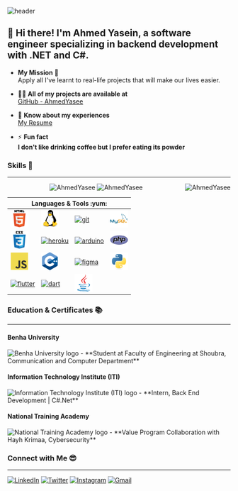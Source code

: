 ![header](https://capsule-render.vercel.app/api?type=wave&color=gradient&height=200&section=header&text=Welcome%20to%20My%20Magic%20Community!&fontSize=50&fontAlign=50&fontAlignY=45&desc=Hi%20there!%20I'm%20Ahmed%20Yasein,%20a%20Software%20Engineer&descAlign=50&descAlignY=65)

## 👋 Hi there! I'm Ahmed Yasein, a software engineer specializing in backend development with .NET and C#.

- **My Mission** :lying_face: <br>
  Apply all I've learnt to real-life projects that will make our lives easier.

- 👨‍💻 **All of my projects are available at** <br>
  [GitHub - AhmedYasee](https://github.com/AhmedYasee)

- 📄 **Know about my experiences** <br>
  [My Resume](https://drive.google.com/file/d/1cupTqWUsFGE256Cds-vKUK6ObZUOOtJT/view?usp=sharing)

- ⚡ **Fun fact** <br>
  **I don't like drinking coffee but I prefer eating its powder**

### Skills :star_struck:
---

<p align="center">
  <img width="350px" src="https://github-readme-stats.vercel.app/api/top-langs?username=AhmedYasee&show_icons=true&theme=radical&layout=compact" alt="AhmedYasee"/>
  <img width="420px" src="https://github-readme-stats.vercel.app/api?username=AhmedYasee&show_icons=true&theme=radical" alt="AhmedYasee"/>
  <img align="right" src="https://github-readme-streak-stats.herokuapp.com/?user=AhmedYasee&theme=radical" alt="AhmedYasee"/>
</p>

<table>
  <thead>
    <tr>
      <th colspan="4">Languages & Tools :yum:</th>
    </tr>
  </thead>
  <tbody>
    <tr>
      <td><a href="https://www.w3.org/html/" target="_blank" rel="noreferrer"><img src="https://raw.githubusercontent.com/devicons/devicon/master/icons/html5/html5-original-wordmark.svg" alt="html5" width="40" height="40"/></a></td>
      <td><a href="https://www.linux.org/" target="_blank" rel="noreferrer"><img src="https://raw.githubusercontent.com/devicons/devicon/master/icons/linux/linux-original.svg" alt="linux" width="40" height="40"/></a></td>
      <td><a href="https://git-scm.com/" target="_blank" rel="noreferrer"><img src="https://www.vectorlogo.zone/logos/git-scm/git-scm-icon.svg" alt="git" width="40" height="40"/></a></td>
      <td><a href="https://www.mysql.com/" target="_blank" rel="noreferrer"><img src="https://raw.githubusercontent.com/devicons/devicon/master/icons/mysql/mysql-original-wordmark.svg" alt="mysql" width="40" height="40"/></a></td>
    </tr>
    <tr>
      <td><a href="https://www.w3schools.com/css/" target="_blank" rel="noreferrer"><img src="https://raw.githubusercontent.com/devicons/devicon/master/icons/css3/css3-original-wordmark.svg" alt="css3" width="40" height="40"/></a></td>
      <td><a href="https://heroku.com" target="_blank" rel="noreferrer"><img src="https://www.vectorlogo.zone/logos/heroku/heroku-icon.svg" alt="heroku" width="40" height="40"/></a></td>
      <td><a href="https://www.arduino.cc/" target="_blank" rel="noreferrer"><img src="https://cdn.worldvectorlogo.com/logos/arduino-1.svg" alt="arduino" width="40" height="40"/></a></td>
      <td><a href="https://www.php.net" target="_blank" rel="noreferrer"><img src="https://raw.githubusercontent.com/devicons/devicon/master/icons/php/php-original.svg" alt="php" width="40" height="40"/></a></td>
    </tr>
    <tr>
      <td><a href="https://developer.mozilla.org/en-US/docs/Web/JavaScript" target="_blank" rel="noreferrer"><img src="https://raw.githubusercontent.com/devicons/devicon/master/icons/javascript/javascript-original.svg" alt="javascript" width="40" height="40"/></a></td>
      <td><a href="https://www.w3schools.com/cpp/" target="_blank" rel="noreferrer"><img src="https://raw.githubusercontent.com/devicons/devicon/master/icons/cplusplus/cplusplus-original.svg" alt="cplusplus" width="40" height="40"/></a></td>
      <td><a href="https://www.figma.com/" target="_blank" rel="noreferrer"><img src="https://www.vectorlogo.zone/logos/figma/figma-icon.svg" alt="figma" width="40" height="40"/></a></td>
      <td><a href="https://www.python.org" target="_blank" rel="noreferrer"><img src="https://raw.githubusercontent.com/devicons/devicon/master/icons/python/python-original.svg" alt="python" width="40" height="40"/></a></td>
    </tr>
    <tr>
      <td><a href="https://flutter.dev" target="_blank" rel="noreferrer"><img src="https://www.vectorlogo.zone/logos/flutterio/flutterio-icon.svg" alt="flutter" width="40" height="40"/></a></td>
      <td><a href="https://dart.dev" target="_blank" rel="noreferrer"><img src="https://www.vectorlogo.zone/logos/dartlang/dartlang-icon.svg" alt="dart" width="40" height="40"/></a></td>
      <td><a href="https://www.java.com" target="_blank" rel="noreferrer"><img src="https://raw.githubusercontent.com/devicons/devicon/master/icons/java/java-original.svg" alt="java" width="40" height="40"/></a></td>
    </tr>
  </tbody>
</table>

### Education & Certificates :books:
---

#### Benha University
<img src="https://upload.wikimedia.org/wikipedia/en/6/60/Benha_University_logo.png" width="40" height="40" alt="Benha University logo"/>
- **Student at Faculty of Engineering at Shoubra, Communication and Computer Department**


#### Information Technology Institute (ITI)
<img src="https://upload.wikimedia.org/wikipedia/en/3/34/Information_Technology_Institute_logo.png" width="40" height="40" alt="Information Technology Institute (ITI) logo"/>
- **Intern, Back End Development | C#.Net**


#### National Training Academy
<img src="https://upload.wikimedia.org/wikipedia/commons/thumb/2/26/National_Training_Academy_logo.png/1200px-National_Training_Academy_logo.png" width="40" height="40" alt="National Training Academy logo"/>
- **Value Program Collaboration with Hayh Krimaa, Cybersecurity**


### Connect with Me :sunglasses:
---

[![LinkedIn](https://img.shields.io/badge/LinkedIn-0077B5?style=for-the-badge&logo=linkedin&logoColor=white)](https://www.linkedin.com/in/ahmed-yaseen-ab9379215/)
[![Twitter](https://img.shields.io/badge/Twitter-1DA1F2?style=for-the-badge&logo=twitter&logoColor=white)](https://twitter.com/)
[![Instagram](https://img.shields.io/badge/Instagram-E4405F?style=for-the-badge&logo=instagram&logoColor=white)](https://instagram.com/)
[![Gmail](https://img.shields.io/badge/Gmail-EA4335?style=for-the-badge&logo=gmail&logoColor=white)](mailto:engahmedyaseen4@gmail.com)
